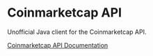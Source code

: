 # Coinmarketcap API

Unofficial Java client for the Coinmarketcap API.

[Coinmarketcap API Documentation](https://coinmarketcap.com/api/documentation/v1/)
